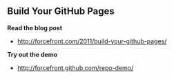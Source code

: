 Build Your GitHub Pages
-----------------------

**Read the blog post**

+ http://forcefront.com/2011/build-your-github-pages/


**Try out the demo**

+ http://forcefront.github.com/repo-demo/